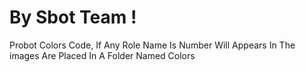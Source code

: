 # By Sbot Team !
Probot Colors Code, If Any Role Name Is Number Will Appears In The images Are Placed In A Folder Named Colors
